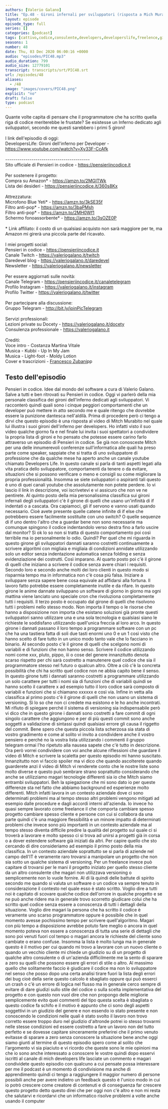 ```yaml
---
authors: [Valerio Galano]
title: "Ep.48 - Gironi infernali per sviluppatori (risposta a Mich Murabito di DevelopersLife)"
layout: episode
episode_type: full
series: []
categories: [podcast]
tags: [cattivo,codice,consulente,developers,developerslife,freelence,gironi,inferno,mich,murabito,sviluppatori]
seasons: 1
number: 48
date: Thu, 03 Dec 2020 06:00:16 +0000
audio: "episodes/PIC48.mp3"
audio_duration: 799
audio_size: 12779101
transcript: transcripts/srt/PIC48.srt
url: /episodes/48
aliases: 
  - /48
image: "images/covers/PIC48.png"
explicit: "no"
draft: false
type: podcast
---
```

Quante volte capita di pensare che il programmatore che ha scritto quella riga di codice meriterebbe le frustate? Se esistesse un Inferno dedicato agli sviluppatori, secondo me questi sarebbero i primi 5 gironi!<br /><br />I link dell'episodio di oggi: <br />DevelopersLife: Gironi dell'inferno per Developer - <a href="https://www.youtube.com/watch?v=Xy33F-CcAfk" rel="noopener">https://www.youtube.com/watch?v=Xy33F-CcAfk</a> <br /><br />------------------------------------------<br />Sito ufficiale di Pensieri in codice - <a href="https://pensieriincodice.it" rel="noopener">https://pensieriincodice.it</a> <br /><br />Per sostenere il progetto:<br />Compra su Amazon* - <a href="https://amzn.to/2MGITWk" rel="noopener">https://amzn.to/2MGITWk</a>  <br />Lista dei desideri - <a href="https://pensieriincodice.it/360s8Kx" rel="noopener">https://pensieriincodice.it/360s8Kx</a> <br /><br />Attrezzatura:<br />Microfono Blue Yeti* - <a href="https://amzn.to/3kSE35f" rel="noopener">https://amzn.to/3kSE35f</a>  <br />Filtro anti-pop* - <a href="https://amzn.to/3baPMsh" rel="noopener">https://amzn.to/3baPMsh</a>  <br />Filtro anti-pop* - <a href="https://amzn.to/2MH0Wf1" rel="noopener">https://amzn.to/2MH0Wf1</a>  <br />Schermo fonoassorbente* - <a href="https://amzn.to/3sOZE0P" rel="noopener">https://amzn.to/3sOZE0P</a>  <br /><br />* Link affiliato: il costo di un qualsiasi acquisto non sarà maggiore per te, ma Amazon mi girerà una piccola parte del ricavato. <br /><br />I miei progetti social:<br />Pensieri in codice - <a href="https://pensieriincodice.it" rel="noopener">https://pensieriincodice.it</a> <br />Canale Twitch - <a href="https://valeriogalano.it/twitch" rel="noopener">https://valeriogalano.it/twitch</a> <br />Daredevel blog - <a href="https://valeriogalano.it/daredevel" rel="noopener">https://valeriogalano.it/daredevel</a> <br />Newsletter - <a href="https://valeriogalano.it/newsletter" rel="noopener">https://valeriogalano.it/newsletter</a> <br /><br />Per essere aggiornati sulle novità:<br />Canale Telegram - <a href="https://pensieriincodice.it/canaletelegram" rel="noopener">https://pensieriincodice.it/canaletelegram</a> <br />Profilo Instagram - <a href="https://valeriogalano.it/instagram" rel="noopener">https://valeriogalano.it/instagram</a> <br />Profilo Twitter - <a href="https://valeriogalano.it/twitter" rel="noopener">https://valeriogalano.it/twitter</a> <br /><br />Per partecipare alla discussione:<br />Gruppo Telegram - <a href="http://bit.ly/joinPicTelegram" rel="noopener">http://bit.ly/joinPicTelegram</a> <br /><br />Servizi professionali:<br />Lezioni private su Docety - <a href="https://valeriogalano.it/docety" rel="noopener">https://valeriogalano.it/docety</a> <br />Consulenza professionale - <a href="https://valeriogalano.it" rel="noopener">https://valeriogalano.it</a> <br /><br />Crediti:<br />Voce intro - Costanza Martina Vitale<br />Musica - Kubbi - Up In My Jam<br />Musica - Light-foot - Moldy Lotion<br />Cover e trascrizioni - <a href="https://it.linkedin.com/in/francesco-zubani-5957081a6" rel="noopener">Francesco Zubani</a>pp

<!-- more -->

## Testo dell'episodio

Pensieri in codice. Idee dal mondo del software a cura di Valerio Galano.
Salve a tutti e ben ritrovati su Pensieri in codice. Oggi vi parlerò della mia personale
classifica dei gironi dell'inferno dedicati agli sviluppatori. Vi racconterò quindi quali sono i
cinque peggiori comportamenti che un developer può mettere in atto secondo me e quale ritengo
che dovrebbe essere la punizione dantesca nell'aldilà. Prima di procedere però ci tengo a
dirvi che questo episodio è una risposta al video di Mitch Murabito nel quale lui illustra i suoi
gironi dell'inferno per developers. Ho infatti visto il suo video qualche giorno fa e nel finale
lui invita i suoi spettatori a condividere la propria lista di gironi e ho pensato che potesse
essere carino farlo attraverso un episodio di Pensieri in codice. Se già non conosceste Mitch
per una delle innumerevoli conferenze sull'informatica alle quali ha preso parte come
speaker, sappiate che si tratta di uno sviluppatore di professione che da qualche
mese ha aperto anche un canale youtube chiamato Developers Life. In questo canale si parla di
tanti aspetti legati alla vita pratica dello sviluppatore, comportamenti da tenere o da
evitare, situazioni che si possono verificare o meno e consigli su come migliorare la propria
professionalità. Insomma se siete sviluppatori o aspiranti tali questo è uno di quei canali
youtube che assolutamente non potete perdere. Io vi lascio il link in descrizione, voi iscrivetevi
e vi assicuro che non ve ne pentirete. Al quinto posto della mia personalissima classifica sui
gironi infernali degli sviluppatori c'è il girone di quelli che usano un'infinità di
if indentati o a cascata. Ora capiamoci, gli if servono e vanno usati quando necessario. Cioè
avete presente quelle catene infinite di if else che potrebbero essere facilmente sostituite con
uno switch? O quelle sequenze di if uno dentro l'altro che a guardar bene non sono necessarie
ma comunque spingono il codice indentandolo verso destra fino a farlo uscire dal monitor? Sì ok lo
so non si tratta di questo comportamento poi così terribile ma io personalmente lo odio. Quindi? Per
quel che mi riguarda in questo girone gli sviluppatori dannati saranno costretti continuamente
a scrivere algoritmi con migliaia e migliaia di condizioni annidate utilizzando solo un editor
senza indentazione automatica senza folding e senza evidenziazione dei costrutti. Così imparano. Al
quarto posto poi c'è il girone di quelli che iniziano a scrivere il codice senza avere chiari
i requisiti. Secondo loro e secondo anche molti dei loro clienti in questo modo si risparmia tempo
ma in informatica non c'è cosa più falsa. Iniziare a sviluppare senza sapere bene cosa equivale ad
affidarsi alla fortuna. Il lavoro fatto potrebbe essere completamente inutile e da rifare. In questo
girone le anime dannate sviluppano un software di giorno in giorno ma ogni mattina viene lanciato
uno speciale cron che rivoluziona completamente tutti i requisiti. Il terzo posto è occupato dal
girone di quelli che risolvono tutti i problemi nello stesso modo. Non importa il tempo o le
risorse che hanno a disposizione non importa che esistano soluzioni già pronte questi sviluppatori
sanno utilizzare una e una sola tecnologia e qualsiasi siano le richieste le soddisfano
utilizzando quell'unica freccia al loro arco. In questo girone i dannati passano il loro tempo a
programmare software con un pc che ha una tastiera fatta di soli due tasti enormi uno 0 e un 1 così
visto che hanno scelto di fare tutto in un unico modo tanto vale che lo facciano in binario. Al
secondo posto c'è il girone di quelli che scelgono nomi di variabili e di funzioni che non hanno
senso. Scrivere il codice utilizzando nomi come xxx, pluto, pippo, iii o cose del genere innanzitutto
denota scarso rispetto per chi sarà costretto a manutenere quel codice che sia il programmatore
stesso nel futuro o qualcun altro. Oltre a ciò c'è la concreta possibilità che chi ha scritto quel
codice non ne abbia capito bene il senso. In questo girone tutti i dannati saranno costretti a
programmare utilizzando un solo carattere per tutti i nomi sia di funzioni che di variabili
quindi se hanno scelto il carattere x ad esempio tutto il loro codice sarà composto di variabili
e funzioni che si chiamano xxxxxx e così via. Infine in vetta alla classifica al primo posto
c'è il girone di quelli che non usano un sistema di versioning. Sì lo so che non ci credete ma
esistono e le ho anche incontrati. Mi rifiuto di spiegare perché il sistema di versioning sia
indispensabile però vi dico che in questo girone i dannati sono costretti a fare commit di ogni
singolo carattere che aggiungono e per di più questi commit sono anche soggetti a validazione
di sintassi quindi qualsiasi errore gli causa il riggetto del commit. Bene spero che questa
piccola lista scherzosa sia stata di vostro gradimento e come al solito vi invito a
condividere anche il vostro pensiero e perché no la vostra lista utilizzando i commenti il
gruppo telegram ormai l'ho ripetuto alla nausea sapete che c'è tutto in descrizione. Ora però
vorrei condividere con voi anche alcune riflessioni che guardare il video di Mitch e scrivere la
scaletta per questo episodio mi hanno suscitato. Innanzitutto non vi faccio spoiler ma vi dico
che quando ascolterete quando guarderete anzi il video di Mitch vi renderete conto che le nostre
liste sono molto diverse e questo può sembrare strano soprattutto considerando che anche se
utilizziamo magari tecnologie differenti sia io che Mitch siamo entrambi sviluppatori. Beh la
spiegazione che mi sono dato io per queste differenze sta nel fatto che abbiamo background
ed esperienze molto differenti. Mitch infatti lavora in un contesto aziendale dove ci sono
determinati problemi ma al tempo stesso altri problemi vengono mitigati ad esempio dalle
procedure e dagli accordi interni all'azienda. Io invece ho quasi sempre lavorato come freelance
il che comporta cambiare spesso progetto cambiare spesso cliente e persone con cui si collabora
da una parte quindi c'è una maggiore flessibilità e un minore impatto di determinati problemi che
invece sono più importanti in un contesto aziendale ma al tempo stesso diventa difficile
predire la qualità del progetto sul quale ci si troverà a lavorare e molto spesso ci si trova
ad unirsi a progetti già in corsa o a dover estendere software già iniziati da altri. Per
capire quello che sto cercando di dire consideriamo ad esempio il primo posto della mia
classifica. In un contesto aziendale soprattutto se si parla di aziende nel campo dell'IT è veramente
raro trovarsi a manipolare un progetto che non sia sotto un qualche sistema di versioning. Per
un freelance invece può capitare di trovarsi per le mani il progetto iniziato per quello stesso
cliente da un altro consulente che magari non utilizzava versioning o semplicemente non lo
vuole fornire. Al di là quindi delle battute di spirito secondo me quando si valuta un software
o un codice va sempre tenuto in considerazione il contesto nel quale esso è stato scritto. Voglio
dire a tutti noi è capitato di scovare qualche codice dell'orrore in qualche progetto e se ne
può anche ridere ma in generale trovo scorretto giudicare colui che ha scritto quel codice senza
essere a conoscenza di tutti i dettagli della situazione. Voglio dire magari la persona che
ha scritto il codice è veramente uno scarso programmatore oppure è possibile che in quel
momento avesse pochissimo tempo per scrivere quell'algoritmo. Magari con più tempo a
disposizione avrebbe potuto fare meglio o ancora in quel momento poteva non essere a conoscenza di
tutta una serie di dettagli che sono poi venuti fuori col tempo o magari ancora le richieste del
cliente sono cambiate o erano confuse. Insomma la lista è molto lunga ma in generale questo è il
motivo per cui quando mi trovo a lavorare con un nuovo cliente o quando un vecchio cliente mi
chiede un giudizio su di un progetto di qualche altro consulente o di un'azienda difficilmente
me la sento di sparare a zero su quelli che possono essere gli errori di stile o altro.
Al massimo quello che solitamente faccio è giudicare il codice ma non lo sviluppatore nel
senso che posso dopo una certa analisi tirare fuori la lista degli errori dei bug cioè della
serie questo calcolo è sbagliato oppure qui può esserci un crash o c'è un errore di logica nel
flusso ma in generale cerco sempre di evitare di dare giudizi sullo stile del codice o sulla
scelta implementativa del progetto e con questo non vuol dire che non propongo delle migliorie
semplicemente evito quei commenti del tipo questa scelta è sbagliata o questo codice fa schifo e
il motivo è appunto che ci sono degli aspetti soggettivi in un giudizio del genere e non
essendo io stato presente e non conoscendo le condizioni nelle quali è stato svolto il lavoro
non trovo corretto essere troppo duro nel giudizio d'altronde potrei io stesso trovarmi
nelle stesse condizioni ed essere costretto a fare un lavoro non del tutto perfetto e se
dovesse capitare sinceramente preferirei che il primo venuto evitasse di sparare a zero senza
conoscere la situazione bene anche oggi siamo giunti al termine di questo episodio spero come
al solito che l'argomento vi sia piaciuto e vi ricordo che queste sono le mie opinioni ma che io
sono anche interessato a conoscere le vostre quindi dopo esservi iscritti al canale di mich
developers life lasciate un commento e magari condividete questo episodio con qualcuno a cui
pensate possa interessare per me il podcast è un momento di condivisione ma anche di apprendimento
quindi ci tengo a raggiungere il maggior numero di persone possibili anche per avere indietro
un feedback questo è l'unico modo in cui io potrò crescere come creatore di contenuti e
di conseguenza far crescere questo progetto detto questo direi che per oggi non c'è altro e non mi
resta che salutarvi e ricordarvi che un informatico risolve problemi a volte anche usando il computer

